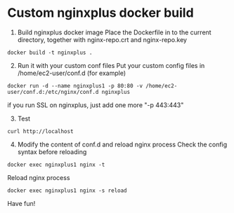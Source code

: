 # Custom nginxplus docker build

1. Build nginxplus docker image
Place the Dockerfile in to the current directory, together with nginx-repo.crt and nginx-repo.key
```
docker build -t nginxplus .
```

2. Run it with your custom conf files
Put your custom config files in /home/ec2-user/conf.d (for example)
```
docker run -d --name nginxplus1 -p 80:80 -v /home/ec2-user/conf.d:/etc/nginx/conf.d nginxplus
```
if you run SSL on nginxplus, just add one more "-p 443:443"<br>

3. Test
```
curl http://localhost
```

4. Modify the content of conf.d and reload nginx process
Check the config syntax before reloading
```
docker exec nginxplus1 nginx -t
```
Reload nginx process
```
docker exec nginxplus1 nginx -s reload
```
Have fun!
